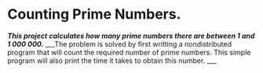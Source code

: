 # Counting Prime Numbers.
___This project calculates how many prime numbers there are between 1 and 1 000 000.___
___The problem is solved by first writting a nondistributed program that will count the required number
of prime numbers. This simple program will also print the time it takes to obtain this number. ___
